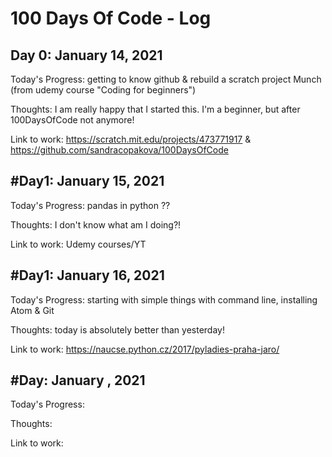 <h1>100 Days Of Code - Log</h1>


<h2>Day 0: January 14, 2021</h2>

Today's Progress: getting to know github & rebuild a scratch project Munch (from udemy course "Coding for beginners")

Thoughts: I am really happy that I started this. I'm a beginner, but after 100DaysOfCode not anymore! 

Link to work: https://scratch.mit.edu/projects/473771917 & https://github.com/sandracopakova/100DaysOfCode


<h2>#Day1: January 15, 2021</h2>

Today's Progress: pandas in python ?? 

Thoughts: I don't know what am I doing?! 

Link to work: Udemy courses/YT


<h2>#Day1: January 16, 2021</h2>

Today's Progress: starting with simple things with command line, installing Atom & Git

Thoughts: today is absolutely better than yesterday!

Link to work: https://naucse.python.cz/2017/pyladies-praha-jaro/



<h2>#Day: January , 2021</h2>

Today's Progress: 

Thoughts: 

Link to work: 
